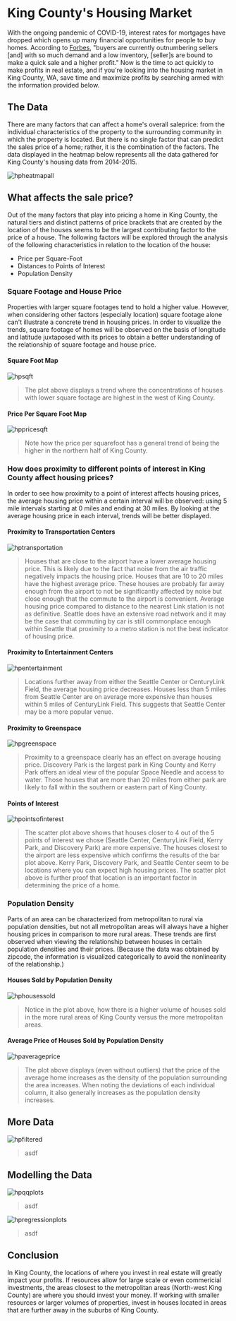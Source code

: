 
# King County's Housing Market

With the ongoing pandemic of COVID-19, interest rates for mortgages have dropped which opens up many financial opportunities for people to buy homes.  According to [Forbes](https://www.forbes.com/sites/forbesrealestatecouncil/2020/09/21/a-newfound-reality-buyers-currently-outnumber-sellers-in-housing-market/#7065905d339d), "buyers are currently outnumbering sellers [and] with so much demand and a low inventory, [seller]s are bound to make a quick sale and a higher profit."  Now is the time to act quickly to make profits in real estate, and if you're looking into the housing market in King County, WA, save time and maximize profits by searching armed with the information provided below.


## The Data

There are many factors that can affect a home's overall saleprice: from the individual characteristics of the property to the surrounding community in which the property is located.  But there is no single factor that can predict the sales price of a home; rather, it is the combination of the factors.  The data displayed in the heatmap below represents all the data gathered for King County's housing data from 2014-2015.

![hpheatmapall](images/all_data.png)


## What affects the sale price?

Out of the many factors that play into pricing a home in King County, the natural tiers and distinct patterns of price brackets that are created by the location of the houses seems to be the largest contributing factor to the price of a house.  The following factors will be explored through the analysis of the following characteristics in relation to the location of the house:  

* Price per Square-Foot
* Distances to Points of Interest
* Population Density


### Square Footage and House Price

Properties with larger square footages tend to hold a higher value.  However, when considering other factors (especially location) square footage alone can't illustrate a concrete trend in housing prices.  In order to visualize the trends, square footage of homes will be observed on the basis of longitude and latitude juxtaposed with its prices to obtain a better understanding of the relationship of square footage and house price.

#### Square Foot Map
![hpsqft](images/sqft.png)
> The plot above displays a trend where the concentrations of houses with lower square footage are highest in the west of King County. 
    
#### Price Per Square Foot Map
![hppricesqft](images/price_per_sqft.png)
> Note how the price per squarefoot has a general trend of being the higher in the northern half of King County.


### How does proximity to different points of interest  in King County affect housing prices? 

In order to see how proximity to a point of interest affects housing prices, the average housing price within a certain interval will be observed: using 5 mile intervals starting at 0 miles and ending at 30 miles. By looking at the average housing price in each interval, trends will be better displayed.

#### Proximity to Transportation Centers
![hptransportation](images/house_price_vs_transportation.png)
> Houses that are close to the airport have a lower average housing price.  This is likely due to the fact that noise from the air traffic negatively impacts the housing price. Houses that are 10 to 20 miles have the highest average price.  These houses are probably far away enough from the airport to not be significantly affected by noise but close enough that the commute to the airport is convenient.  Average housing price compared to distance to the nearest Link station is not as definitive.  Seattle does have an extensive road network and it may be the case that commuting by car is still commonplace enough within Seattle that proximity to a metro station is not the best indicator of housing price.

#### Proximity to Entertainment Centers
![hpentertainment](images/house_price_vs_entertainment.png)
> Locations further away from either the Seattle Center or CenturyLink Field, the average housing price decreases. Houses less than 5 miles from Seattle Center are on average more expensive than houses within 5 miles of CenturyLink Field. This suggests that Seattle Center may be a more popular venue.

#### Proximity to Greenspace
![hpgreenspace](images/house_price_vs_greenspace.png)
> Proximity to a greenspace clearly has an effect on average housing price.  Discovery Park is the largest park in King County and Kerry Park offers an ideal view of the popular Space Needle and access to water.  Those houses that are more than 20 miles from either park are likely to fall within the southern or eastern part of King County.

#### Points of Interest
![hpointsofinterest](images/pt_of_interest_map.png)
> The scatter plot above shows that houses closer to 4 out of the 5 points of interest we chose (Seattle Center, CenturyLink Field, Kerry Park, and Discovery Park) are more expensive. The houses closest to the airport are less expensive which confirms the results of the bar plot above. Kerry Park, Discovery Park, and Seattle Center seem to be locations where you can expect high housing prices. The scatter plot above is further proof that location is an important factor in determining the price of a home.


### Population Density

Parts of an area can be characterized from metropolitan to rural via population densities, but not all metropolitan areas will always have a higher housing prices in comparison to more rural areas. These trends are first observed when viewing the relationship between houses in certain population densities and their prices.  (Because the data was obtained by zipcode, the information is visualized categorically to avoid the nonlinearity of the relationship.)

#### Houses Sold by Population Density
![hphousessold](images/houses_sold_pd.png)
> Notice in the plot above, how there is a higher volume of houses sold in the more rural areas of King County versus the more metropolitan areas.

#### Average Price of Houses Sold by Population Density
![hpaverageprice](images/average_price_pd.png)
> The plot above displays (even without outliers) that the price of the average home increases as the density of the population surrounding the area increases.  When noting the deviations of each individual column, it also generally increases as the population density increases.


## More Data

![hpfiltered](images/filtered_variables.png)
> asdf


## Modelling the Data

![hpqqplots](images/qqplot.png)
>asdf

![hpregressionplots](images/regression_plots.png)
>asdf

 
## Conclusion

In King County, the locations of where you invest in real estate will greatly impact your profits.  If resources allow for large scale or even commericial investments, the areas closest to the metropolitan areas (North-west King County) are where you should invest your money.  If working with smaller resources or larger volumes of properties, invest in houses located in areas that are further away in the suburbs of King County.